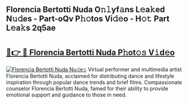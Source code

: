 ## Florencia Bertotti Nuda O𝚗𝚕yf𝚊ns L𝚎a𝚔ed N𝚞𝚍es - Part-oQv P𝚑𝚘tos Vi𝚍𝚎o - H𝚘𝚝 Part L𝚎a𝚔s 2q5ae

# <h2><a href="http://kf2h1j.oniu.top/?m=Florencia+Bertotti+Nuda">🔗👉 🔴 Florencia Bertotti Nuda P𝚑ot𝚘𝚜 V𝚒d𝚎o</a></h2>

[![Florencia Bertotti Nuda Nu𝚍e𝚜](https://i.imgur.com/0qMVB7G.gif)](http://kf2h1j.oniu.top/?m=Florencia+Bertotti+Nuda)
Virtual performer and multimedia artist Florencia Bertotti Nuda, acclaimed for distributing dance and lifestyle inspiration through popular dance trends and brief films. Compassionate counselor Florencia Bertotti Nuda, famed for their ability to provide emotional support and guidance to those in need.  
